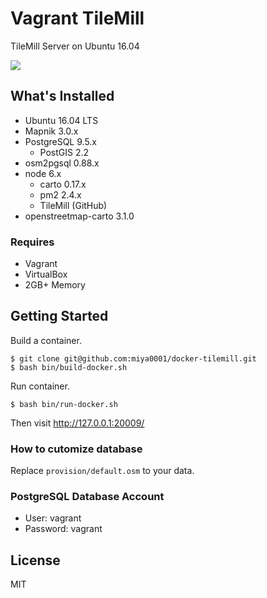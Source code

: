 # Vagrant TileMill

TileMill Server on Ubuntu 16.04

![](https://www.evernote.com/l/ABXsEI6imwlOXrnOYxrPW4eTANUO6XnETu0B/image.png)

## What's Installed

* Ubuntu 16.04 LTS
* Mapnik 3.0.x
* PostgreSQL 9.5.x
  * PostGIS 2.2
* osm2pgsql 0.88.x
* node 6.x
  * carto 0.17.x
  * pm2 2.4.x
  * TileMill (GitHub)
* openstreetmap-carto 3.1.0

### Requires

* Vagrant
* VirtualBox
* 2GB+ Memory

## Getting Started

Build a container.

```
$ git clone git@github.com:miya0001/docker-tilemill.git
$ bash bin/build-docker.sh
```

Run container.

```
$ bash bin/run-docker.sh
```

Then visit http://127.0.0.1:20009/

### How to cutomize database

Replace `provision/default.osm` to your data.

###  PostgreSQL Database Account

* User: vagrant
* Password: vagrant

## License

MIT
